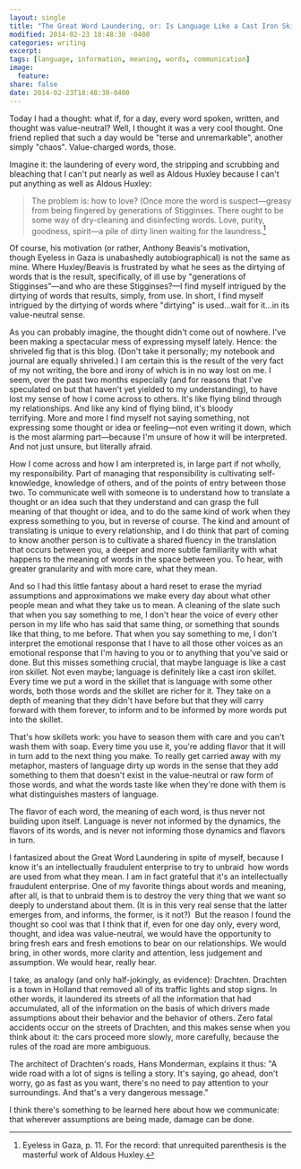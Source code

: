 ```yaml
---
layout: single
title: "The Great Word Laundering, or: Is Language Like a Cast Iron Skillet?"
modified: 2014-02-23 18:48:30 -0400
categories: writing
excerpt:
tags: [language, information, meaning, words, communication]
image:
  feature:
share: false
date: 2014-02-23T18:48:30-0400
---
```

Today I had a thought: what if, for a day, every word spoken, written, and thought was value-neutral? Well, I thought it was a very cool thought. One friend replied that such a day would be "terse and unremarkable", another simply "chaos". Value-charged words, those.

Imagine it: the laundering of every word, the stripping and scrubbing and bleaching that I can't put nearly as well as Aldous Huxley because I can't put anything as well as Aldous Huxley:

> The problem is: how to love? (Once more the word is suspect—greasy from being fingered by generations of Stigginses. There ought to be some way of dry-cleaning and disinfecting words. Love, purity, goodness, spirit—a pile of dirty linen waiting for the laundress.[^1]

Of course, his motivation (or rather, Anthony Beavis's motivation, though Eyeless in Gaza is unabashedly autobiographical) is not the same as mine. Where Huxley/Beavis is frustrated by what he sees as the dirtying of words that is the result, specifically, of ill use by "generations of Stigginses”—and who are these Stigginses?—I find myself intrigued by the dirtying of words that results, simply, from use. In short, I find myself intrigued by the dirtying of words where "dirtying" is used...wait for it...in its value-neutral sense.

As you can probably imagine, the thought didn't come out of nowhere. I've been making a spectacular mess of expressing myself lately. Hence: the shriveled fig that is this blog. (Don't take it personally; my notebook and journal are equally shriveled.) I am certain this is the result of the very fact of my not writing, the bore and irony of which is in no way lost on me. I seem, over the past two months especially (and for reasons that I've speculated on but that haven't yet yielded to my understanding), to have lost my sense of how I come across to others. It's like flying blind through my relationships. And like any kind of flying blind, it's bloody terrifying. More and more I find myself not saying something, not expressing some thought or idea or feeling—not even writing it down, which is the most alarming part—because I'm unsure of how it will be interpreted. And not just unsure, but literally afraid.

How I come across and how I am interpreted is, in large part if not wholly, my responsibility. Part of managing that responsibility is cultivating self-knowledge, knowledge of others, and of the points of entry between those two. To communicate well with someone is to understand how to translate a thought or an idea such that they understand and can grasp the full meaning of that thought or idea, and to do the same kind of work when they express something to you, but in reverse of course. The kind and amount of translating is unique to every relationship, and I do think that part of coming to know another person is to cultivate a shared fluency in the translation that occurs between you, a deeper and more subtle familiarity with what happens to the meaning of words in the space between you. To hear, with greater granularity and with more care, what they mean.

And so I had this little fantasy about a hard reset to erase the myriad assumptions and approximations we make every day about what other people mean and what they take us to mean. A cleaning of the slate such that when you say something to me, I don't hear the voice of every other person in my life who has said that same thing, or something that sounds like that thing, to me before. That when you say something to me, I don't interpret the emotional response that I have to all those other voices as an emotional response that I'm having to you or to anything that you've said or done.
But this misses something crucial, that maybe language is like a cast iron skillet. Not even maybe; language is definitely like a cast iron skillet. Every time we put a word in the skillet that is language with some other words, both those words and the skillet are richer for it. They take on a depth of meaning that they didn't have before but that they will carry forward with them forever, to inform and to be informed by more words put into the skillet.

That's how skillets work: you have to season them with care and you can't wash them with soap. Every time you use it, you're adding flavor that it will in turn add to the next thing you make. To really get carried away with my metaphor, masters of language dirty up words in the sense that they add something to them that doesn't exist in the value-neutral or raw form of those words, and what the words taste like when they're done with them is what distinguishes masters of language.

The flavor of each word, the meaning of each word, is thus never not building upon itself. Language is never not informed by the dynamics, the flavors of its words, and is never not informing those dynamics and flavors in turn.

I fantasized about the Great Word Laundering in spite of myself, because I know it's an intellectually fraudulent enterprise to try to unbraid  how words are used from what they mean. I am in fact grateful that it's an intellectually fraudulent enterprise. One of my favorite things about words and meaning, after all, is that to unbraid them is to destroy the very thing that we want so deeply to understand about them. (It is in this very real sense that the latter emerges from, and informs, the former, is it not?) 
But the reason I found the thought so cool was that I think that if, even for one day only, every word, thought, and idea was value-neutral, we would have the opportunity to bring fresh ears and fresh emotions to bear on our relationships. We would bring, in other words, more clarity and attention, less judgement and assumption. We would hear, really hear.

I take, as analogy (and only half-jokingly, as evidence): Drachten. Drachten is a town in Holland that removed all of its traffic lights and stop signs. In other words, it laundered its streets of all the information that had accumulated, all of the information on the basis of which drivers made assumptions about their behavior and the behavior of others. Zero fatal accidents occur on the streets of Drachten, and this makes sense when you think about it: the cars proceed more slowly, more carefully, because the rules of the road are more ambiguous.

The architect of Drachten's roads, Hans Monderman, explains it thus: "A wide road with a lot of signs is telling a story. It's saying, go ahead, don't worry, go as fast as you want, there's no need to pay attention to your surroundings. And that's a very dangerous message." 

I think there's something to be learned here about how we communicate: that wherever assumptions are being made, damage can be done.

[^1]: Eyeless in Gaza, p. 11. For the record: that unrequited parenthesis is the masterful work of Aldous Huxley.